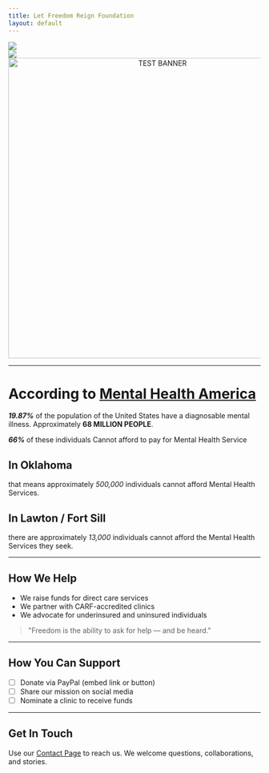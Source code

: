 ```yaml
---
title: Let Freedom Reign Foundation
layout: default
---
```


<div class="hero-container">
  <img id="hero-banner" src="/lfrf-mock/assets/graphics/hero_banner/lfrf-hero_banner-key.png" class="hero-banner" />
</div>

<div class="sub-banner-container">
  <img src="/lfrf-mock/assets/graphics/sub_banner/lfrf-sub_banner.png"  class="sub-banner" />
</div>

<div style="text-align:center;">
  <img src="/lfrf-mock/assets/graphics/sub_banner/lfrf-sub_banner.png" width="600" alt="TEST BANNER" />
</div>


---

# **According to [Mental Health America](https://mhanational.org/resources/quick-facts-and-statistics-about-mental-health/)**
 
 ***19.87%*** of the population of the United States have a diagnosable mental illness. Approximately **68 MILLION PEOPLE**.

***66%*** of these individuals Cannot afford to pay for Mental Health Service

## **In Oklahoma**
that means approximately *500,000* individuals cannot afford Mental Health Services.

## **In Lawton / Fort Sill**
there are approximately *13,000* individuals cannot afford the
Mental Health Services they seek.

---

## How We Help

- We raise funds for direct care services  
- We partner with CARF-accredited clinics  
- We advocate for underinsured and uninsured individuals  

> "Freedom is the ability to ask for help — and be heard."

---

## How You Can Support

- [ ] Donate via PayPal (embed link or button)  
- [ ] Share our mission on social media  
- [ ] Nominate a clinic to receive funds  

---

## Get In Touch

Use our [Contact Page](/lfrf-mock/contact) to reach us. We welcome questions, collaborations, and stories.
